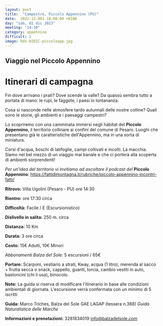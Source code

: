 ```yaml
---
layout: post
title:  "Campestre, Piccolo Appennino (PU)"
date:  2022-12-001 18:00:00 +0100
day: "sab, 02 dic 2023"
meeting: "14:30"
category: appennino 
difficult: 2
image: bds-02DIC-piccoloapp.jpg
---
```


## Viaggio nel Piccolo Appennino

# Itinerari di campagna

Fin dove arrivano i prati? Dove scende la valle? Da quassù sembra tutto a portata di mano: le rupi, le faggete, i paesi in lontananza. 

Cosa si nasconde nelle atmosfere tardo autunnali delle nostre colline? Quali sono le storie, gli ambienti e i paesaggi campestri?

Lo scopriremo con una camminata immersi negli habitat del **Piccolo Appennino**, il territorio collinare ai confini del comune di Pesaro. Luoghi che presentano già le caratteristiche dell'Appennino, ma in una sorta di miniatura.

Corsi d'acqua, boschi di latifoglie, campi coltivati e incolti. La macchia. Siamo nel bel mezzo di un viaggio mai banale e che ci porterà alla scoperta di ambienti sorprendenti!

*Per un'idea del territorio vi invitiamo ad ascoltare il podcast del* **Piccolo Appennino**: https://fattidimontagna.it/rubriche/piccolo-appennino-incontri-fatti/

**Ritrovo:** Villa Ugolini (Pesaro - PU) ore 14:30

**Rientro:** ore 17:30 circa 

**Difficoltà:** Facile / E (Escursionistico)

**Dislivello in salita:**  250 m. circa

**Distanza:** 10 Km

**Durata:** 3 ore circa

**Costo:** 15€ Adulti, 10€ Minori

*Abbonamenti Balza del Sole:* 5 escursioni / 65€

**Portare:** Scarponi, vestiario a strati, Kway, acqua (1 litro), merenda al sacco + frutta secca o snack, cappello, guanti, torcia, cambio vestiti in auto, bastoncini (chi li usa), binocolo. 

**Note:** La guida si riserva di modificare l'itinerario in base alle condizioni ambientali di giornata. L'escursione verrà confermata con un minimo di 5 iscritti

**Guida:** Marco Triches, Balza del Sole GAE LAGAP (tessera n.368)
*Guida Naturalistica delle Marche*

**Informazioni e prenotazioni:** 3281834019 info@balzadelsole.com

